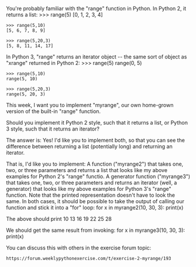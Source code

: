 You're probably familiar with the "range" function in Python.  In Python 2, it returns a list:
    >>> range(5)
    [0, 1, 2, 3, 4]

    >>> range(5,10)
    [5, 6, 7, 8, 9]

    >>> range(5,20,3)
    [5, 8, 11, 14, 17]

In Python 3, "range" returns an iterator object -- the same sort of object as "xrange" returned in Python 2:
    >>> range(5)
    range(0, 5)

    >>> range(5,10)
    range(5, 10)

    >>> range(5,20,3)
    range(5, 20, 3)

This week, I want you to implement "myrange", our own home-grown version of the built-in "range" function.

Should you implement it Python 2 style, such that it returns a list, or Python 3 style, such that it returns an iterator?

The answer is: Yes!  I'd like you to implement both, so that you can see the difference between returning a list (potentially long) and returning an iterator.

That is, I'd like you to implement:
A function ("myrange2") that takes one, two, or three parameters and returns a list that looks like my above examples for Python 2's "range" functio.
A generator function ("myrange3") that takes one, two, or three parameters and returns an iterator (well, a generator) that looks like my above examples for Python 3's "range" function.  Note that the printed representation doesn't have to look the same.
In both cases, it should be possible to take the output of calling our function and stick it into a "for" loop:
    for x in myrange2(10, 30, 3):
        print(x)

The above should print
    10 13 16 19 22 25 28

We should get the same result from invoking:
    for x in myrange3(10, 30, 3):
        print(x)

You can discuss this with others in the exercise forum topic:

    https://forum.weeklypythonexercise.com/t/exercise-2-myrange/193
